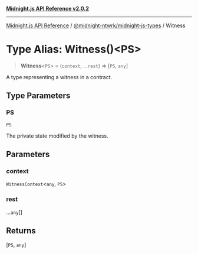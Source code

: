 [**Midnight.js API Reference v2.0.2**](../../../README.md)

***

[Midnight.js API Reference](../../../packages.md) / [@midnight-ntwrk/midnight-js-types](../README.md) / Witness

# Type Alias: Witness()\<PS\>

> **Witness**\<`PS`\> = (`context`, ...`rest`) => \[`PS`, `any`\]

A type representing a witness in a contract.

## Type Parameters

### PS

`PS`

The private state modified by the witness.

## Parameters

### context

`WitnessContext`\<`any`, `PS`\>

### rest

...`any`[]

## Returns

\[`PS`, `any`\]

